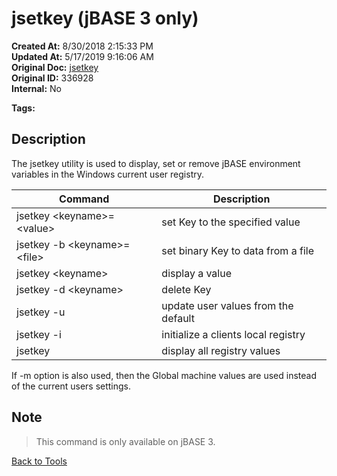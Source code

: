 # jsetkey (jBASE 3 only)

**Created At:** 8/30/2018 2:15:33 PM  
**Updated At:** 5/17/2019 9:16:06 AM  
**Original Doc:** [jsetkey](https://docs.jbase.com/48399-tools/jsetkey)  
**Original ID:** 336928  
**Internal:** No  

**Tags:**
<badge text='environment variables' vertical='middle' />

## Description

The jsetkey utility is used to display, set or remove jBASE environment variables in the Windows current user registry.

| Command | Description |
| --- | --- |
| jsetkey &lt;keyname&gt;=&lt;value&gt; | set Key to the specified value |
| jsetkey -b &lt;keyname&gt;=&lt;file&gt; | set binary Key to data from a file |
| jsetkey &lt;keyname&gt; | display a value |
| jsetkey -d &lt;keyname&gt; | delete Key |
| jsetkey -u | update user values from the default |
| jsetkey -i | initialize a clients local registry |
| jsetkey | display all registry values |

If -m option is also used, then the Global machine values are used instead of the current users settings.

## Note

> This command is only available on jBASE 3.

[Back to Tools](./../README.md)
